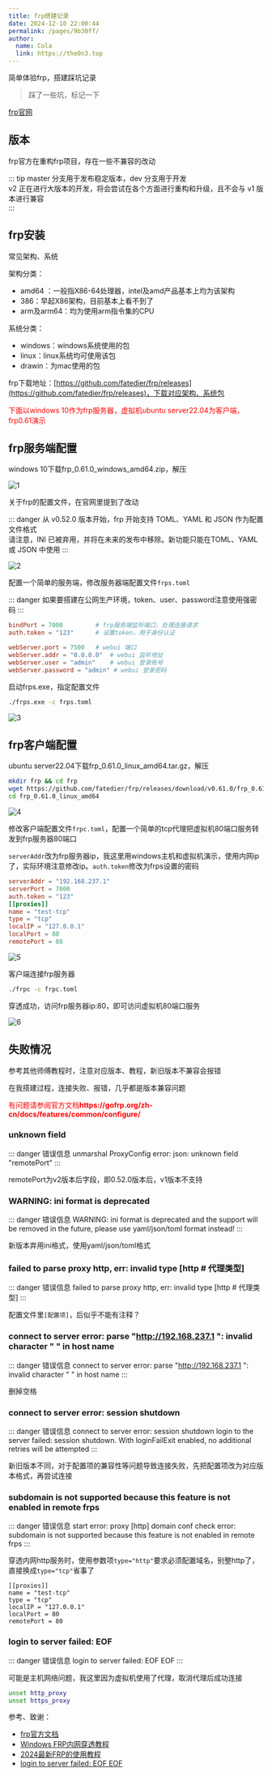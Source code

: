 ```yaml
---
title: frp搭建记录
date: 2024-12-10 22:00:44
permalink: /pages/9b30ff/
author: 
  name: Cola
  link: https://the0n3.top
---
```

简单体验frp，搭建踩坑记录

<!-- more -->

> 踩了一些坑，标记一下

[frp官网](https://gofrp.org/)

## 版本

frp官方在重构frp项目，存在一些不兼容的改动

::: tip
master 分支用于发布稳定版本，dev 分支用于开发    
v2 正在进行大版本的开发，将会尝试在各个方面进行重构和升级，且不会与 v1 版本进行兼容  
:::

## frp安装

常见架构、系统

架构分类：

- amd64 ：一般指X86-64处理器，intel及amd产品基本上均为该架构
- 386：早起X86架构，目前基本上看不到了
- arm及arm64：均为使用arm指令集的CPU

系统分类：

- windows：windows系统使用的包
- linux：linux系统均可使用该包
- drawin：为mac使用的包


frp下载地址：[https://github.com/fatedier/frp/releases](https://github.com/fatedier/frp/releases)，下载对应架构、系统包

<p style="color:red;">下面以windows 10作为frp服务器，虚拟机ubuntu server22.04为客户端，frp0.61演示</p>

## frp服务端配置

windows 10下载frp_0.61.0_windows_amd64.zip，解压

![1](https://the0n3.top/medias/frp搭建记录/1.png)

关于frp的配置文件，在官网里提到了改动

::: danger
从 v0.52.0 版本开始，frp 开始支持 TOML、YAML 和 JSON 作为配置文件格式  
请注意，INI 已被弃用，并将在未来的发布中移除。新功能只能在TOML、YAML 或 JSON 中使用
:::

![2](https://the0n3.top/medias/frp搭建记录/2.png)

配置一个简单的服务端，修改服务器端配置文件`frps.toml`

::: danger
如果要搭建在公网生产环境，token、user、password注意使用强密码
:::


```toml
bindPort = 7000         # frp服务端监听端口，处理连接请求
auth.token = "123"      # 设置token，用于身份认证

webServer.port = 7500   # webui 端口
webServer.addr = "0.0.0.0"  # webui 监听地址
webServer.user = "admin"    # webui 登录账号
webServer.password = "admin" # webui 登录密码
```

启动frps.exe，指定配置文件

```bash
./frps.exe -c frps.toml
```

![3](https://the0n3.top/medias/frp搭建记录/3.png)

## frp客户端配置

ubuntu server22.04下载frp_0.61.0_linux_amd64.tar.gz，解压

```bash
mkdir frp && cd frp
wget https://github.com/fatedier/frp/releases/download/v0.61.0/frp_0.61.0_linux_amd64.tar.gz && tar -zxvf frp_0.61.0_linux_amd64.tar.gz
cd frp_0.61.0_linux_amd64
```

![4](https://the0n3.top/medias/frp搭建记录/4.png)

修改客户端配置文件`frpc.toml`，配置一个简单的tcp代理把虚拟机80端口服务转发到frp服务器80端口

`serverAddr`改为frp服务器ip，我这里用windows主机和虚拟机演示，使用内网ip了，实际环境注意修改ip。`auth.token`修改为frps设置的密码

```toml
serverAddr = "192.168.237.1"
serverPort = 7000
auth.token = "123"
[[proxies]]
name = "test-tcp"
type = "tcp"
localIP = "127.0.0.1"
localPort = 80
remotePort = 80
```

![5](https://the0n3.top/medias/frp搭建记录/5.png)

客户端连接frp服务器

```bash
./frpc -c frpc.toml
```

穿透成功，访问frp服务器ip:80，即可访问虚拟机80端口服务

![6](https://the0n3.top/medias/frp搭建记录/6.png)

## 失败情况

参考其他师傅教程时，注意对应版本、教程，新旧版本不兼容会报错

在我搭建过程，连接失败、报错，几乎都是版本兼容问题

<p style="color:red;">有问题请参阅官方文档<strong>https://gofrp.org/zh-cn/docs/features/common/configure/</strong></p>

### unknown field

::: danger 错误信息
unmarshal ProxyConfig error: json: unknown field "remotePort"
:::

remotePort为v2版本后字段，即0.52.0版本后，v1版本不支持

### WARNING: ini format is deprecated

::: danger 错误信息
WARNING: ini format is deprecated and the support will be removed in the future, please use yaml/json/toml format instead!
:::

新版本弃用ini格式，使用yaml/json/toml格式

### failed to parse proxy http, err: invalid type [http                      # 代理类型]

::: danger 错误信息
failed to parse proxy http, err: invalid type [http                      # 代理类型]
:::

配置文件里`[配置项]`，后似乎不能有注释？

### connect to server error: parse "http://192.168.237.1      ": invalid character " " in host name

::: danger 错误信息
connect to server error: parse "http://192.168.237.1      ": invalid character " " in host name
:::

删掉空格

### connect to server error: session shutdown

::: danger 错误信息
connect to server error: session shutdown
login to the server failed: session shutdown. With loginFailExit enabled, no additional retries will be attempted
:::

新旧版本不同，对于配置项的兼容性等问题导致连接失败，先把配置项改为对应版本格式，再尝试连接

###  subdomain is not supported because this feature is not enabled in remote frps

::: danger 错误信息
 start error: proxy [http] domain conf check error: subdomain is not supported because this feature is not enabled in remote frps
:::

穿透内网http服务时，使用参数项`type="http"`要求必须配置域名，别整http了，直接换成`type="tcp"`省事了

```plaintext
[[proxies]]
name = "test-tcp"
type = "tcp"
localIP = "127.0.0.1"
localPort = 80
remotePort = 80
```

### login to server failed: EOF

::: danger 错误信息
login to server failed: EOF
EOF
:::

可能是主机网络问题，我这里因为虚拟机使用了代理，取消代理后成功连接

```bash
unset http_proxy
unset https_proxy
```

参考、致谢：

- [frp官方文档](https://gofrp.org/zh-cn/docs/features/common/configure/)
- [Windows FRP内网穿透教程](https://blog.csdn.net/bacawa/article/details/134027987)
- [2024最新FRP的使用教程](https://blog.csdn.net/Eoning/article/details/140624169)
- [login to server failed: EOF EOF](https://github.com/fatedier/frp/issues/810)